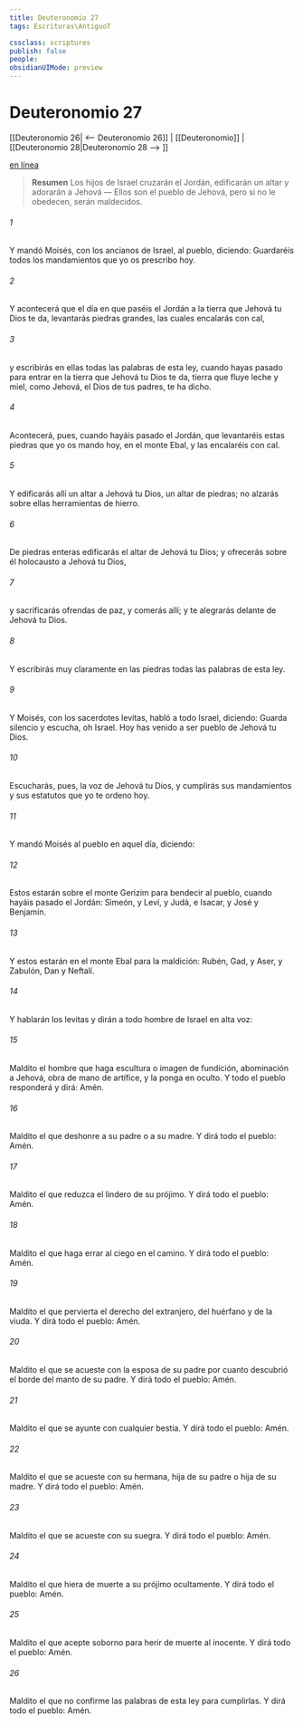 ```yaml
---
title: Deuteronomio 27
tags: Escrituras\AntiguoT

cssclass: scriptures
publish: false
people:
obsidianUIMode: preview
---
```


# Deuteronomio 27
[[Deuteronomio 26| <-- Deuteronomio 26]] | [[Deuteronomio]] | [[Deuteronomio 28|Deuteronomio 28 --> ]]

[en línea](https://churchofjesuschrist.org/study/scriptures/ot/deut/27?lang=spa)

> __Resumen__
Los hijos de Israel cruzarán el Jordán, edificarán un altar y adorarán a Jehová — Ellos son el pueblo de Jehová, pero si no le obedecen, serán maldecidos.

###### 1 
Y mandó Moisés, con los ancianos de Israel, al pueblo, diciendo: Guardaréis todos los mandamientos que yo os prescribo hoy.

###### 2 
Y acontecerá que el día en que paséis el Jordán a la tierra que Jehová tu Dios te da, levantarás piedras grandes, las cuales encalarás con cal,

###### 3 
y escribirás en ellas todas las palabras de esta ley, cuando hayas pasado para entrar en la tierra que Jehová tu Dios te da, tierra que fluye leche y miel, como Jehová, el Dios de tus padres, te ha dicho.

###### 4 
Acontecerá, pues, cuando hayáis pasado el Jordán, que levantaréis estas piedras que yo os mando hoy, en el monte Ebal, y las encalaréis con cal.

###### 5 
Y edificarás allí un altar a Jehová tu Dios, un altar de piedras; no alzarás sobre ellas herramientas de hierro.

###### 6 
De piedras enteras edificarás el altar de Jehová tu Dios; y ofrecerás sobre él holocausto a Jehová tu Dios,

###### 7 
y sacrificarás ofrendas de paz, y comerás allí; y te alegrarás delante de Jehová tu Dios.

###### 8 
Y escribirás muy claramente en las piedras todas las palabras de esta ley.

###### 9 
Y Moisés, con los sacerdotes levitas, habló a todo Israel, diciendo: Guarda silencio y escucha, oh Israel. Hoy has venido a ser pueblo de Jehová tu Dios.

###### 10 
Escucharás, pues, la voz de Jehová tu Dios, y cumplirás sus mandamientos y sus estatutos que yo te ordeno hoy.

###### 11 
Y mandó Moisés al pueblo en aquel día, diciendo:

###### 12 
Estos estarán sobre el monte Gerizim para bendecir al pueblo, cuando hayáis pasado el Jordán: Simeón, y Leví, y Judá, e Isacar, y José y Benjamín.

###### 13 
Y estos estarán en el monte Ebal para  la maldición: Rubén, Gad, y Aser, y Zabulón, Dan y Neftalí.

###### 14 
Y hablarán los levitas y dirán a todo hombre de Israel en alta voz:

###### 15 
Maldito el hombre que haga escultura o imagen de fundición, abominación a Jehová, obra de mano de artífice, y la ponga en  oculto. Y todo el pueblo responderá y dirá: Amén.

###### 16 
Maldito el que deshonre a su padre o a su madre. Y dirá todo el pueblo: Amén.

###### 17 
Maldito el que reduzca el lindero de su prójimo. Y dirá todo el pueblo: Amén.

###### 18 
Maldito el que haga errar al ciego en el camino. Y dirá todo el pueblo: Amén.

###### 19 
Maldito el que pervierta el derecho del extranjero, del huérfano y de la viuda. Y dirá todo el pueblo: Amén.

###### 20 
Maldito el que se acueste con la esposa de su padre por cuanto descubrió el borde del manto de su padre. Y dirá todo el pueblo: Amén.

###### 21 
Maldito el que se ayunte con cualquier bestia. Y dirá todo el pueblo: Amén.

###### 22 
Maldito el que se acueste con su hermana, hija de su padre o hija de su madre. Y dirá todo el pueblo: Amén.

###### 23 
Maldito el que se acueste con su suegra. Y dirá todo el pueblo: Amén.

###### 24 
Maldito el que hiera de muerte a su prójimo ocultamente. Y dirá todo el pueblo: Amén.

###### 25 
Maldito el que acepte soborno para herir de muerte al inocente. Y dirá todo el pueblo: Amén.

###### 26 
Maldito el que no confirme las palabras de esta ley para cumplirlas. Y dirá todo el pueblo: Amén.

